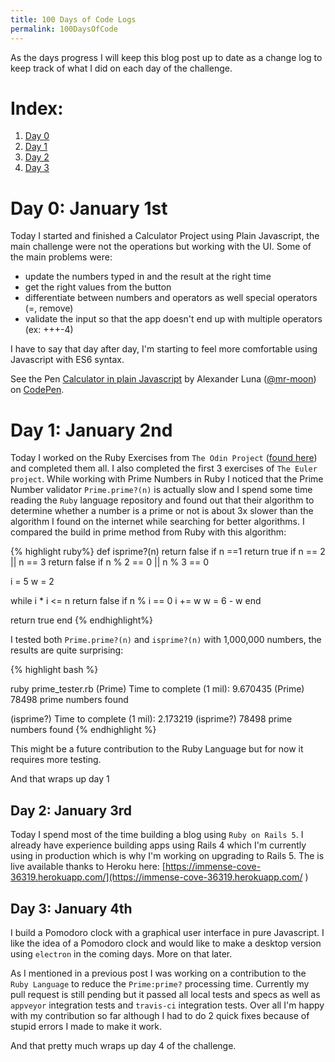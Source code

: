 ```yaml
---
title: 100 Days of Code Logs
permalink: 100DaysOfCode
---
```


As the days progress I will keep this blog post up to date as a change log to keep track of what I did on each day of the challenge.

# Index:

1. [Day 0](#day-0-january-1st)
2. [Day 1](#day-1-january-2nd)
3. [Day 2](#day-2-january-3rd)
4. [Day 3](#day-3-january-4th)

# Day 0: January 1st

Today I started and finished a Calculator Project using Plain Javascript, the main challenge were not the operations but working with the UI. Some of the main problems were:

* update the numbers typed in and the result at the right time
* get the right values from the button
* differentiate between numbers and operators as well special operators (=, remove)
* validate the input so that the app doesn't end up with multiple operators (ex: +++-4)

I have to say that day after day, I'm starting to feel more comfortable using Javascript with ES6 syntax.

<p data-height="342" data-theme-id="0" data-slug-hash="vpZXVK" data-default-tab="js,result" data-user="mr-moon" data-embed-version="2" data-pen-title="Calculator in plain Javascript" class="codepen">See the Pen <a href="https://codepen.io/mr-moon/pen/vpZXVK/">Calculator in plain Javascript</a> by Alexander Luna (<a href="https://codepen.io/mr-moon">@mr-moon</a>) on <a href="https://codepen.io">CodePen</a>.</p>
<script async src="https://production-assets.codepen.io/assets/embed/ei.js"></script>


# Day 1: January 2nd

Today I worked on the Ruby Exercises from `The Odin Project` ([found here](https://github.com/Mycroft1891/learn_ruby)) and completed them all. I also completed the first 3 exercises of `The Euler project`. While working with Prime Numbers in Ruby I noticed that the Prime Number validator `Prime.prime?(n)` is actually slow and I spend some time reading the `Ruby` language repository and found out that their algorithm to determine whether a number is a prime or not is about 3x slower than the algorithm I found on the internet while searching for better algorithms. I compared the build in prime method from Ruby with this algorithm:

{% highlight ruby%}
def isprime?(n)
  return false if n ==1
  return true if n == 2 || n == 3
  return false if n % 2 == 0 || n % 3 == 0

  i = 5
  w = 2

  while i * i <= n
      return false if n % i == 0
      i += w
      w = 6 - w
  end

  return true
end
{% endhighlight%}

I tested both `Prime.prime?(n)` and `isprime?(n)` with 1,000,000 numbers, the results are quite surprising:

{% highlight bash %}

ruby prime_tester.rb
(Prime) Time to complete (1 mil): 9.670435
(Prime) 78498 prime numbers found

(isprime?) Time to complete (1 mil): 2.173219
(isprime?) 78498 prime numbers found
{% endhighlight %}

This might be a future contribution to the Ruby Language but for now it requires more testing.

And that wraps up day 1


## Day 2: January 3rd

Today I spend most of the time building a blog using `Ruby on Rails 5`. I already have experience building apps using Rails 4 which I'm currently using in production which is why I'm working on upgrading to Rails 5. The is live available thanks to Heroku here: [https://immense-cove-36319.herokuapp.com/](https://immense-cove-36319.herokuapp.com/ )


## Day 3: January 4th

I build a Pomodoro clock with a graphical user interface in pure Javascript. I like the idea of a Pomodoro clock and would like to make a desktop version using `electron` in the coming days. More on that later.

As I mentioned in a previous post I was working on a contribution to the `Ruby Language` to reduce the `Prime:prime?` processing time. Currently my pull request is still pending but it passed all local tests and specs as well as `appveyor` integration tests and `travis-ci` integration tests. Over all I'm happy with my contribution so far although I had to do 2 quick fixes because of stupid errors I made to make it work.

And that pretty much wraps up day 4 of the challenge.
